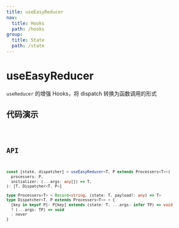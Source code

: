 ```yaml
---
title: useEasyReducer
nav:
  title: Hooks
  path: /hooks
group:
  title: State
  path: /state
---
```


# useEasyReducer

`useReducer` 的增强 Hooks，将 dispatch 转换为函数调用的形式

## 代码演示

<code src="./demo/demo1.tsx" />

## API

```typescript
const [state, dispatcher] = useEasyReducer<T, P extends Processers<T>>(
  processers: P,
  initializer: (...args: any[]) => T,
): [T, Dispatcher<T, P>]

type Processers<T> = Record<string, (state: T, payload?: any) => T>
type Dispatcher<T, P extends Processers<T>> = {
  [key in keyof P]: P[key] extends (state: T, ...args: infer TP) => void
  ? (...args: TP) => void
  : never
}
```
